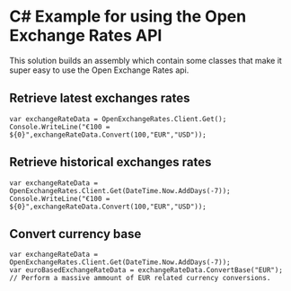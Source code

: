 C# Example for using the Open Exchange Rates API
===

This solution builds an assembly which contain some classes that make it super easy to use the Open Exchange Rates api. 


Retrieve latest exchanges rates 
---

	var exchangeRateData = OpenExchangeRates.Client.Get();
	Console.WriteLine("€100 = ${0}",exchangeRateData.Convert(100,"EUR","USD"));

Retrieve historical exchanges rates 
---

	var exchangeRateData = OpenExchangeRates.Client.Get(DateTime.Now.AddDays(-7));
	Console.WriteLine("€100 = ${0}",exchangeRateData.Convert(100,"EUR","USD"));


Convert currency base
---
	var exchangeRateData = OpenExchangeRates.Client.Get(DateTime.Now.AddDays(-7));
	var euroBasedExchangeRateData = exchangeRateData.ConvertBase("EUR"); 
	// Perform a massive ammount of EUR related currency conversions.